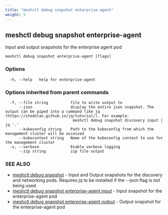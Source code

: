 ```yaml
---
title: "meshctl debug snapshot enterprise-agent"
weight: 5
---
```

## meshctl debug snapshot enterprise-agent

Input and output snapshots for the enterprise agent pod

```
meshctl debug snapshot enterprise-agent [flags]
```

### Options

```
  -h, --help   help for enterprise-agent
```

### Options inherited from parent commands

```
  -f, --file string          file to write output to
      --json                 display the entire json snapshot. The output can be piped into a command like jq (https://stedolan.github.io/jq/tutorial/). For example:
                              meshctl debug snapshot discovery input | jq '.'
      --kubeconfig string    Path to the kubeconfig from which the management cluster will be accessed
      --kubecontext string   Name of the kubeconfig context to use for the management cluster
  -v, --verbose              Enable verbose logging
      --zip string           zip file output
```

### SEE ALSO

* [meshctl debug snapshot](../meshctl_debug_snapshot)	 - Input and Output snapshots for the discovery and networking pods. Requires jq to be installed if the --json flag is not being used.
* [meshctl debug snapshot enterprise-agent input](../meshctl_debug_snapshot_enterprise-agent_input)	 - Input snapshot for the enterprise-agent pod
* [meshctl debug snapshot enterprise-agent output](../meshctl_debug_snapshot_enterprise-agent_output)	 - Output snapshot for the enterprise-agent pod


